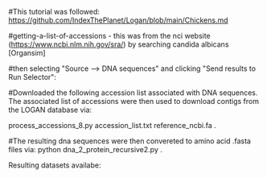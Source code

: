 #This tutorial was followed: https://github.com/IndexThePlanet/Logan/blob/main/Chickens.md

#getting-a-list-of-accessions - this was from the nci website (https://www.ncbi.nlm.nih.gov/sra/)  by searching candida albicans [Organsim]

#then selecting "Source --> DNA sequences" and clicking "Send results to Run Selector":

#Downloaded the following accession list associated with DNA sequences. The associated list of accessions were then used to download contigs from the LOGAN database via:

process_accessions_8.py accession_list.txt reference_ncbi.fa .

#The resulting dna sequences were then convereted to amino acid .fasta files via:
python dna_2_protein_recursive2.py .

Resulting datasets availabe: 
